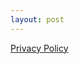 ```yaml
---
layout: post
---
```



<a href="https://www.iubenda.com/privacy-policy/49479223/full" class="iubenda-white no-brand iubenda-embed iub-legal-only iub-body-embed" title="Privacy Policy">Privacy Policy</a> <script type="text/javascript">(function (w,d) {var loader = function () {var s = d.createElement("script"), tag = d.getElementsByTagName("script")[0]; s.src="https://cdn.iubenda.com/iubenda.js"; tag.parentNode.insertBefore(s,tag);}; if(w.addEventListener){w.addEventListener("load", loader, false);}else if(w.attachEvent){w.attachEvent("onload", loader);}else{w.onload = loader;}})(window, document);</script>
